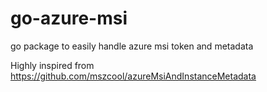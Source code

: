 # go-azure-msi
go package to easily handle azure msi token and metadata

Highly inspired from https://github.com/mszcool/azureMsiAndInstanceMetadata